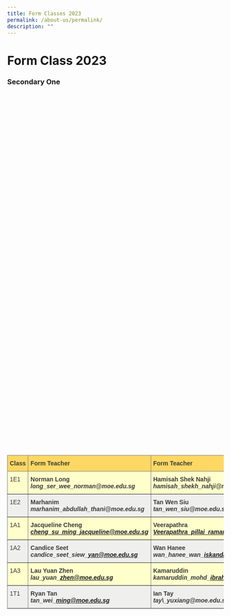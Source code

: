 ```yaml
---
title: Form Classes 2023
permalink: /about-us/permalink/
description: ""
---
```

Form Class 2023
===============

### Secondary One
<style type="text/css">
.tg  {border-collapse:collapse;border-spacing:0;}
.tg td{border-color:black;border-style:solid;border-width:1px;font-family:Arial, sans-serif;font-size:14px;
overflow:hidden;padding:10px 5px;word-break:normal;}
.tg th{border-color:black;border-style:solid;border-width:1px;font-family:Arial, sans-serif;font-size:14px;
  font-weight:normal;overflow:hidden;padding:10px 5px;word-break:normal;}
.tg .tg-rhkx{background-color:#EFEFEE;border-color:inherit;color:#3A3A3A;text-align:left;vertical-align:top}
.tg .tg-z14i{background-color:#EFEFEE;border-color:inherit;color:#3A3A3A;font-weight:bold;text-align:left;vertical-align:top}
.tg .tg-poi1{background-color:#FFC;border-color:inherit;color:#3A3A3A;font-weight:bold;text-align:left;vertical-align:top}
.tg .tg-wb7j{background-color:#FFD863;border-color:inherit;color:#3A3A3A;font-weight:bold;text-align:left;vertical-align:top}
.tg .tg-ht7a{background-color:#FFE9E9;border-color:inherit;color:#3A3A3A;font-weight:bold;text-align:center;vertical-align:top}
.tg .tg-rr8m{background-color:#FFC;border-color:inherit;color:#3A3A3A;text-align:left;vertical-align:top}
.tg .tg-0pky{border-color:inherit;text-align:left;vertical-align:top}
</style>
<table class="tg">
<thead>
  <tr>
    <th class="tg-wb7j"><span style="font-weight:bold">Class</span></th>
    <th class="tg-wb7j"><span style="font-weight:bold">Form Teacher</span></th>
    <th class="tg-wb7j"><span style="font-weight:bold">Form Teacher</span></th>
    <th class="tg-wb7j"><span style="font-weight:bold">Form Teacher</span></th>
  </tr>
</thead>
<tbody>
  <tr>
    <td class="tg-rr8m">1E1</td>
<td class="tg-poi1"><span style="font-weight:bold">Norman Long</span><br><span style="font-style:italic">long_ser_wee_norman@moe.edu.sg</span></td>
<td class="tg-poi1"><span style="font-weight:bold">Hamisah Shek Nahji</span><br><span style="font-style:italic">hamisah_shekh_nahji@moe.edu.sg</span></td>
    <td class="tg-rr8m"></td>
  </tr>
  <tr>
<td class="tg-rhkx">1E2</td>
<td class="tg-z14i"><span style="font-weight:bold">Marhanim</span><br><span style="font-style:italic">marhanim_abdullah_thani@moe.edu.sg</span></td>
<td class="tg-z14i"><span style="font-weight:bold">Tan Wen Siu</span><br><span style="font-style:italic">tan_wen_siu@moe.edu.sg</span></td>

    <td class="tg-rhkx"></td>

  </tr>

  <tr>

    <td class="tg-rr8m">1A1</td>

    <td class="tg-poi1"><span style="font-weight:bold">Jacqueline Cheng</span><br><span style="font-style:italic">cheng_su_ming_jacqueline@moe.edu.sg</span></td>

    <td class="tg-poi1"><span style="font-weight:bold">Veerapathra</span><br><span style="font-style:italic">Veerapathra_pillai_ramar@moe.edu.sg</span></td>

    <td class="tg-rr8m"></td>

  </tr>

  <tr>

    <td class="tg-rhkx">1A2</td>

    <td class="tg-z14i"><span style="font-weight:bold">Candice Seet</span><br><span style="font-style:italic">candice\_seet\_siew\_yan@moe.edu.sg</span></td>

    <td class="tg-z14i"><span style="font-weight:bold">Wan Hanee</span><br><span style="font-style:italic">wan\_hanee\_wan\_iskandar@moe.edu.sg</span></td>

    <td class="tg-rhkx"></td>

  </tr>

  <tr>

    <td class="tg-rr8m">1A3</td>

    <td class="tg-poi1"><span style="font-weight:bold">Lau Yuan Zhen</span><br><span style="font-style:italic">lau\_yuan\_zhen@moe.edu.sg</span></td>

    <td class="tg-poi1"><span style="font-weight:bold">Kamaruddin</span><br><span style="font-style:italic">kamaruddin\_mohd\_ibrahim@moe.edu.sg</span></td>

    <td class="tg-rr8m"></td>

  </tr>

  <tr>

    <td class="tg-rhkx">1T1</td>

    <td class="tg-z14i"><span style="font-weight:bold">Ryan Tan</span><br><span style="font-style:italic">tan\_wei\_ming@moe.edu.sg</span></td>

<td class="tg-z14i"><span style="font-weight:bold">Ian Tay</span><br><span style="font-style:italic">tay\_yuxiang@moe.edu.sg</span></td>

    <td class="tg-z14i"><span style="font-weight:bold">Chester Tan</span><br><span style="font-style:italic">chester\_tan\_yue\_jun@moe.edu.sg</span></td>

    <td class="tg-rhkx"></td>

  </tr>